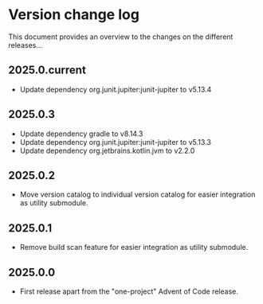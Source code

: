 # Version change log
This document provides an overview to the changes on the different releases...

## 2025.0.current
* Update dependency org.junit.jupiter:junit-jupiter to v5.13.4

## 2025.0.3
* Update dependency gradle to v8.14.3
* Update dependency org.junit.jupiter:junit-jupiter to v5.13.3
* Update dependency org.jetbrains.kotlin.jvm to v2.2.0

## 2025.0.2
* Move version catalog to individual version catalog for easier integration as utility submodule.

## 2025.0.1
* Remove build scan feature for easier integration as utility submodule.

## 2025.0.0
* First release apart from the "one-project" Advent of Code release.
